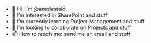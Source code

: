 - 👋 Hi, I’m @amolestalo
- 👀 I’m interested in SharePoint and stuff
- 🌱 I’m currently learning Project Management and stuff
- 💞️ I’m looking to collaborate on Projects and stuff
- 📫 How to reach me: send me an email and stuff

<!---
amolestalo/amolestalo is a ✨ special ✨ repository because its `README.md` (this file) appears on your GitHub profile.
You can click the Preview link to take a look at your changes.
--->
